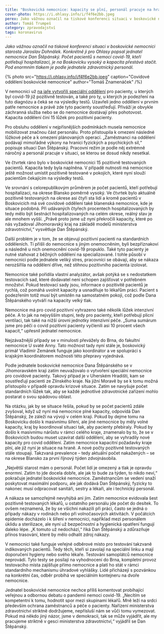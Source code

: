 ```yaml
---
title: "Boskovická nemocnice: kapacity se plní, personál pracuje na hranici sil"
cover-photo: https://i.ohlasy.info/i/f4f6e2bb.jpeg
perex: Jako vážnou označil na tiskové konferenci situaci v boskovické nemocnici starosta Jaroslav Dohnálek. Konkrétně ji pro Ohlasy popsal jednatel nemocnice Dan Štěpánský.
author: Tomáš Trumpeš
category: zpravodajství
tags: koronavirus
---
```


*Jako vážnou označil na tiskové konferenci situaci v boskovické nemocnici starosta Jaroslav Dohnálek. Konkrétně ji pro Ohlasy popsal jednatel nemocnice Dan Štěpánský. Počet pacientů s nemocí covid-19, kteří potřebují hospitalizaci, je na Boskovicku vysoký a kapacita přestává stačit. Pod enormním tlakem je podle jednatele zdravotnický personál.*

{% photo src="https://i.ohlasy.info/i/f4f6e2bb.jpeg" caption="Covidové oddělení boskovické nemocnice" author="Tomáš Znamenáček" /%}

V nemocnici už [na jaře vytvořili speciální oddělení](https://ohlasy.info/clanky/2020/03/rozhovor-stepansky.html) pro pacienty, u kterých byl covid-19 již pozitivně testován, a také pro ty, u kterých je podezření na tuto diagnózu a čeká se na výsledky testů. Uzavřeli jedno oddělení v prvním patře nemocnice a právě zde tyto pacienty soustřeďují. Přiváží je obvykle záchranná služba nebo se do nemocnice dostávají přes pohotovost. Kapacita oddělení činí 15 lůžek pro pozitivní pacienty.

Pro obsluhu oddělení v nejpřísnějších podmínkách musela nemocnice mobilizovat značnou část personálu. Proto přistoupila k omezení následné lůžkové péče a k omezení plánovaných operací. „Zaměstnanci na oddělení podávají mimořádné výkony na hranici fyzických a psychických sil,“ popisuje situaci Dan Štěpánský. Pracovní režim je podle něj extrémně náročný a personál pracuje v situaci, se kterou se dosud nikdy nesetkal.

Ve čtvrtek ráno bylo v boskovické nemocnici 15 pozitivně testovaných pacientů. Kapacita tedy byla naplněna. V případě nutnosti má nemocnice ještě možnost umístit pozitivně testované v pokojích, které nyní slouží pacientům čekajícím na výsledky testů.

Ve srovnání s celorepublikovým průměrem je počet pacientů, kteří potřebují hospitalizaci, na okrese Blansko poměrně vysoký. Ve čtvrtek bylo aktuálně pozitivně testovaných na okrese asi čtyři sta lidí a kromě pacientů v Boskovicích má své covidové oddělení také blanenská nemocnice, kde je situace podobná. Při udávaných čtyřech procentech hospitalizovaných by tedy mělo být šestnáct hospitalizovaných na celém okrese, reálný stav je ale mnohem vyšší. „Právě proto jsme už nyní překročili kapacity, které po nás vyžadoval Jihomoravský kraj na základě modelů ministerstva zdravotnictví,“ vysvětluje Dan Štěpánský.

Další problém je v tom, že se objevují pozitivní pacienti na standardních odděleních. Ti přišli do nemocnice s jiným onemocněním, byli bezpříznakoví a následně u nich onemocnění covid-19 propuklo. Také tyto pacienty je nutné stahovat z běžných oddělení na specializované. I tohle působí v nemocnici podle jednatele veliký stres, pracovníci se obávají, aby se nákaza nerozšířila na oddělení dříve, než stihnou pozitivního pacienta izolovat.

Nemocnice také pořídila vlastní analyzátor, avšak potýká se s nedostatkem testovacích sad, které dodavatel není schopen zajišťovat v potřebném množství. Pokud testovací sady jsou, informace o pozitivitě pacientů je rychlá, což pomáhá uvolnit kapacity a usnadňuje to lékařům práci. Pacient s podezřením totiž musí být umístěn na samostatném pokoji, což podle Dana Štěpánského vytváří na kapacity velký tlak. 

Nemocnice má pro covid pozitivní vyhrazeno také několik lůžek intenzivní péče. A to jak na nejvyšším stupni, tedy pro pacienty, kteří potřebují plicní ventilaci, tak také na nižší úrovni jednotky intenzivní péče. „Suma sumárum jsme pro péči o covid pozitivní pacienty vyčlenili asi 10 procent všech kapacit,“ upřesnil jednatel nemocnice.

Nejzávažnější případy se v minulosti převážely do Brna, do fakultní nemocnice U svaté Anny. Tato možnost tady nyní stále je, boskovický primář Vladimír Zemánek funguje jako koordinátor a ve spolupráci s krajským koordinátorem možnosti této přepravy vyjednává. 

Podle jednatele boskovické nemocnice Dana Štěpánského se v Jihomoravském kraji zatím neuvažovalo o vytvoření speciální nemocnice pro covidové pacienty. Takový případ je v Uherském Hradišti, kam se soustřeďují pacienti ze Zlínského kraje. Na jižní Moravě by se k tomu možná přistoupilo v případě opravdu krizové situace. Zatím se navyšuje počet standardních lůžek tak, aby se každé jednotlivé zdravotnické zařízení mohlo postarat o svou spádovou oblast.

Na otázku, jak by se situace řešila, pokud by se počet pacientů zdále zvyšoval, když už nyní má nemocnice plné kapacity, odpovídá Dan Štěpánský, že záleží na vývoji v celém kraji. Pokud by dejme tomu na Boskovicku došlo k masivnímu šíření, ale jiné nemocnice by měly volné kapacity, kraj by koordinoval situaci tak, aby pacienty přebíraly. Pokud by došlo k masivnímu nárůstu v rámci celého kraje, znamenalo by to, že se v Boskovicích budou muset uzavírat další oddělení, aby se vyhradily nové kapacity pro covid oddělení. Zatím nemocnice kapacitní požadavky kraje plní, ale již nyní je situace na hraně. A nové počty pozitivně testovaných stále stoupají. Takzvaná prevalence – tedy aktuální počet nakažených – se na okrese Blansko za první říjnový týden zdvojnásobila.

„Největší starost mám o personál. Počet lidí je omezený a tlak je opravdu enormní. Zatím to jde docela dobře, ale jak to bude za týden, to nikdo neví,“ pokračuje jednatel boskovické nemocnice. Zaměstnancům se vedení snaží poskytovat maximální podporu, ale jak dodává Dan Štěpánský, fyzicky to nakonec musí odpracovat sanitáři, sestry a lékaři, ale i technický personál.

A nákaza se samozřejmě nevyhýbá ani jim. Zatím nemocnice evidovala šest pozitivně testovaných lékařů, u ostatního personálu jde počet do desítek. To ovšem neznamená, že by se všichni nakazili při práci, často se jedná o případy nákazy v rodinách nebo při volnočasových aktivitách. V počátcích epidemie docházelo i k šíření v nemocnici, například mezi personálem úklidu a sterilizace, ale nyní už bezpečnostní a hygienická opatření fungují daleko lépe. „K tomuto už nedochází,“ říká Dan Štěpánský a zdůrazňuje přínos trasování, které by mělo odhalit zdroj nákazy.

V nemocnici také funguje veřejné odběrové místo pro testování takzvaně indikovaných pacientů. Tedy těch, kteří si zavolají na speciální linku a mají doporučení hygieny nebo svého lékaře. Testování samoplátců nemocnice neprovádí. Tyto testy se posílají na vyhodnocení do Brna, kompletní provoz testovacího místa zajišťuje přímo nemocnice a platí ho stát v rámci standardního mechanismu úhradové vyhlášky. Lidé přicházejí s pozvánkou na konkrétní čas, odběr probíhá ve speciálním kontejneru na dvoře nemocnice.

Jednatel boskovické nemocnice nechce příliš komentovat probíhající veřejnou a odbornou debatu o pandemii nemoci covid-19. „Necítím se kompetentní k tomu, hodnotit spor mezi skupinami lékařů. Mně leží na srdci především ochrana zaměstnanců a péče o pacienty. Nařízení ministerstva zdravotnictví striktně dodržujeme, nepřísluší nám se vůči tomu vymezovat. Pokud má někdo jiný názor, jsme v demokracii, tak se může vyjádřit, ale my pracujeme striktně v gesci ministerstva zdravotnictví,“ vyjádřil se Dan Štěpánský.
